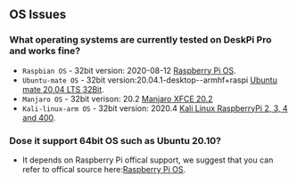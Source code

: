 ## OS Issues 

### What operating systems are currently tested on DeskPi Pro and works fine?

* `Raspbian OS` - 32bit version: 2020-08-12 [Raspberry Pi OS](https://www.raspberrypi.org/software/operating-systems/).
* `Ubuntu-mate OS` - 32bit version:20.04.1-desktop--armhf+raspi [Ubuntu mate 20.04 LTS 32Bit](https://releases.ubuntu-mate.org/focal/armhf/ubuntu-mate-20.04.1-desktop-armhf+raspi.img.xz).
* `Manjaro OS` - 32bit verison: 20.2 [Manjaro XFCE 20.2](https://manjaro.org/downloads/official/xfce/)
* `Kali-linux-arm OS` - 32bit version: 2020.4 [Kali Linux RaspberryPi 2, 3, 4 and 400](https://www.offensive-security.com/kali-linux-arm-images/).

### Dose it support 64bit OS such as Ubuntu 20.10? 
* It depends on Raspberry Pi offical support, we suggest that you can refer to offical source here:[Raspberry Pi OS](https://www.raspberrypi.org/software/operating-systems/).
